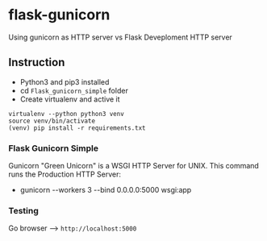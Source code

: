 # flask-gunicorn
Using gunicorn as HTTP server vs Flask Deveploment HTTP server

## Instruction
* Python3 and pip3 installed
* cd `Flask_gunicorn_simple` folder
* Create virtualenv and active it
```
virtualenv --python python3 venv
source venv/bin/activate
(venv) pip install -r requirements.txt
```
### Flask Gunicorn Simple
Gunicorn "Green Unicorn" is a WSGI HTTP Server for UNIX.
This command runs the Production HTTP Server:
* gunicorn --workers 3  --bind 0.0.0.0:5000 wsgi:app

### Testing
Go browser --> `http://localhost:5000`
